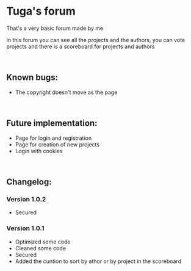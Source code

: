 # Tuga's forum
That's a very basic forum made by me

In this forum you can see all the projects and the authors, you can vote projects and there is a scoreboard for projects and authors

<br>

## **Known bugs:**
  - The copyright doesn't move as the page

<br>
  
## **Future implementation:**
  - Page for login and registration
  - Page for creation of new projects
  - Login with cookies
  
<br>

## **Changelog:**

### **Version 1.0.2**
  - Secured

### **Version 1.0.1**
  - Optimized some code
  - Cleaned some code
  - Secured 
  - Added the cuntion to sort by athor or by project in the scoreboard
  
